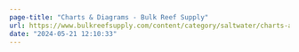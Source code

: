 ```yaml
---
page-title: "Charts & Diagrams - Bulk Reef Supply"
url: https://www.bulkreefsupply.com/content/category/saltwater/charts-and-diagrams
date: "2024-05-21 12:10:33"
---
```

